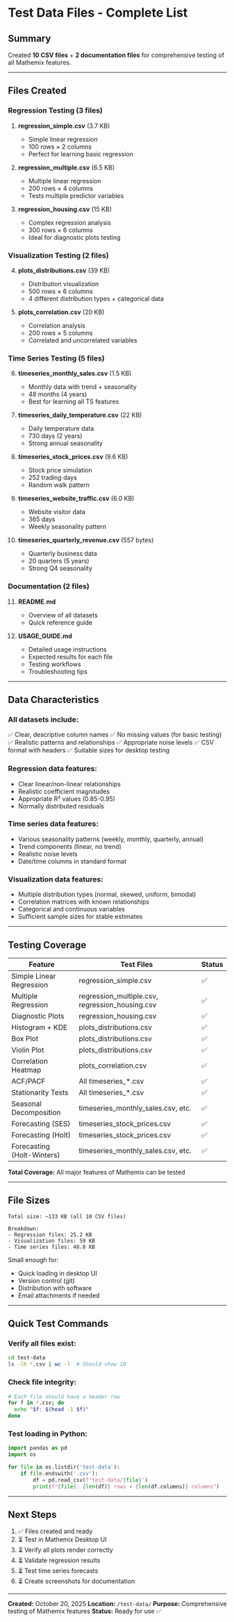 # Test Data Files - Complete List

## Summary

Created **10 CSV files** + **2 documentation files** for comprehensive testing of all Mathemix features.

---

## Files Created

### Regression Testing (3 files)

1. **regression_simple.csv** (3.7 KB)
   - Simple linear regression
   - 100 rows × 2 columns
   - Perfect for learning basic regression

2. **regression_multiple.csv** (6.5 KB)
   - Multiple linear regression
   - 200 rows × 4 columns
   - Tests multiple predictor variables

3. **regression_housing.csv** (15 KB)
   - Complex regression analysis
   - 300 rows × 6 columns
   - Ideal for diagnostic plots testing

### Visualization Testing (2 files)

4. **plots_distributions.csv** (39 KB)
   - Distribution visualization
   - 500 rows × 6 columns
   - 4 different distribution types + categorical data

5. **plots_correlation.csv** (20 KB)
   - Correlation analysis
   - 200 rows × 5 columns
   - Correlated and uncorrelated variables

### Time Series Testing (5 files)

6. **timeseries_monthly_sales.csv** (1.5 KB)
   - Monthly data with trend + seasonality
   - 48 months (4 years)
   - Best for learning all TS features

7. **timeseries_daily_temperature.csv** (22 KB)
   - Daily temperature data
   - 730 days (2 years)
   - Strong annual seasonality

8. **timeseries_stock_prices.csv** (9.6 KB)
   - Stock price simulation
   - 252 trading days
   - Random walk pattern

9. **timeseries_website_traffic.csv** (6.0 KB)
   - Website visitor data
   - 365 days
   - Weekly seasonality pattern

10. **timeseries_quarterly_revenue.csv** (557 bytes)
    - Quarterly business data
    - 20 quarters (5 years)
    - Strong Q4 seasonality

### Documentation (2 files)

11. **README.md**
    - Overview of all datasets
    - Quick reference guide

12. **USAGE_GUIDE.md**
    - Detailed usage instructions
    - Expected results for each file
    - Testing workflows
    - Troubleshooting tips

---

## Data Characteristics

### All datasets include:
✅ Clear, descriptive column names
✅ No missing values (for basic testing)
✅ Realistic patterns and relationships
✅ Appropriate noise levels
✅ CSV format with headers
✅ Suitable sizes for desktop testing

### Regression data features:
- Clear linear/non-linear relationships
- Realistic coefficient magnitudes
- Appropriate R² values (0.85-0.95)
- Normally distributed residuals

### Time series data features:
- Various seasonality patterns (weekly, monthly, quarterly, annual)
- Trend components (linear, no trend)
- Realistic noise levels
- Date/time columns in standard format

### Visualization data features:
- Multiple distribution types (normal, skewed, uniform, bimodal)
- Correlation matrices with known relationships
- Categorical and continuous variables
- Sufficient sample sizes for stable estimates

---

## Testing Coverage

| Feature | Test Files | Status |
|---------|-----------|--------|
| Simple Linear Regression | regression_simple.csv | ✅ |
| Multiple Regression | regression_multiple.csv, regression_housing.csv | ✅ |
| Diagnostic Plots | regression_housing.csv | ✅ |
| Histogram + KDE | plots_distributions.csv | ✅ |
| Box Plot | plots_distributions.csv | ✅ |
| Violin Plot | plots_distributions.csv | ✅ |
| Correlation Heatmap | plots_correlation.csv | ✅ |
| ACF/PACF | All timeseries_*.csv | ✅ |
| Stationarity Tests | All timeseries_*.csv | ✅ |
| Seasonal Decomposition | timeseries_monthly_sales.csv, etc. | ✅ |
| Forecasting (SES) | timeseries_stock_prices.csv | ✅ |
| Forecasting (Holt) | timeseries_stock_prices.csv | ✅ |
| Forecasting (Holt-Winters) | timeseries_monthly_sales.csv, etc. | ✅ |

**Total Coverage:** All major features of Mathemix can be tested

---

## File Sizes

```
Total size: ~133 KB (all 10 CSV files)

Breakdown:
- Regression files: 25.2 KB
- Visualization files: 59 KB
- Time series files: 48.8 KB
```

Small enough for:
- Quick loading in desktop UI
- Version control (git)
- Distribution with software
- Email attachments if needed

---

## Quick Test Commands

### Verify all files exist:
```bash
cd test-data
ls -lh *.csv | wc -l  # Should show 10
```

### Check file integrity:
```bash
# Each file should have a header row
for f in *.csv; do 
  echo "$f: $(head -1 $f)"
done
```

### Test loading in Python:
```python
import pandas as pd
import os

for file in os.listdir('test-data'):
    if file.endswith('.csv'):
        df = pd.read_csv(f'test-data/{file}')
        print(f"{file}: {len(df)} rows × {len(df.columns)} columns")
```

---

## Next Steps

1. ✅ Files created and ready
2. ⏳ Test in Mathemix Desktop UI
3. ⏳ Verify all plots render correctly
4. ⏳ Validate regression results
5. ⏳ Test time series forecasts
6. ⏳ Create screenshots for documentation

---

**Created:** October 20, 2025
**Location:** `/test-data/`
**Purpose:** Comprehensive testing of Mathemix features
**Status:** Ready for use ✅
